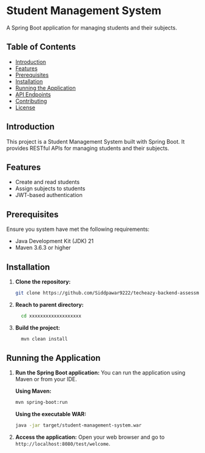 # Student Management System

A Spring Boot application for managing students and their subjects.

## Table of Contents

- [Introduction](#introduction)
- [Features](#features)
- [Prerequisites](#prerequisites)
- [Installation](#installation)
- [Running the Application](#running-the-application)
- [API Endpoints](#api-endpoints)
- [Contributing](#contributing)
- [License](#license)

## Introduction

This project is a Student Management System built with Spring Boot. It provides RESTful APIs for managing students and their subjects.

## Features

- Create and read students
- Assign subjects to students
- JWT-based authentication 

## Prerequisites

Ensure you system have met the following requirements:

- Java Development Kit (JDK) 21 
- Maven 3.6.3 or higher

## Installation

1. **Clone the repository:**
   ```bash
   git clone https://github.com/Siddpawar9222/techeazy-backend-assessment
   ```

2. **Reach to parent directory:**
   ```bash
     cd xxxxxxxxxxxxxxxxxxx
   ```

3. **Build the project:**
   ```bash
     mvn clean install
   ```



## Running the Application

1. **Run the Spring Boot application:**
   You can run the application using Maven or from your IDE.

   **Using Maven:**
   ```bash
   mvn spring-boot:run
   ```

   **Using the executable WAR:**
   ```bash
   java -jar target/student-management-system.war
   ```

2. **Access the application:**
   Open your web browser and go to `http://localhost:8080/test/welcome`.